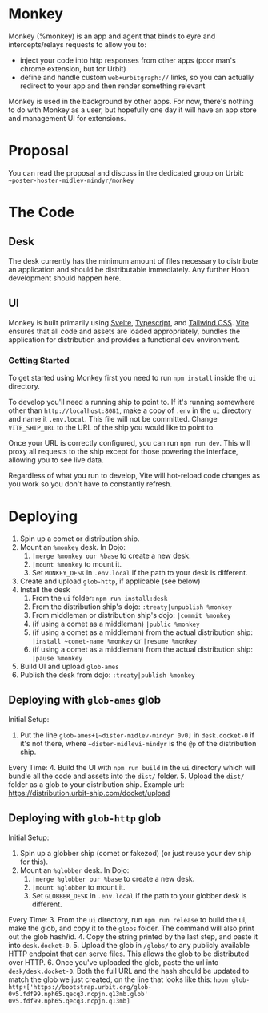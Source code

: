 # Monkey
Monkey (%monkey) is an app and agent that binds to eyre and intercepts/relays requests to allow you to:

- inject your code into http responses from other apps
  (poor man's chrome extension, but for Urbit)
- define and handle custom `web+urbitgraph://` links,
  so you can actually redirect to your app
  and then render something relevant

Monkey is used in the background by other apps. For now, there's nothing to do with Monkey as a user, but hopefully one day it will have an app store and management UI for extensions.

# Proposal
You can read the proposal and discuss in the dedicated group on Urbit: `~poster-hoster-midlev-mindyr/monkey`

# The Code
## Desk

The desk currently has the minimum amount of files necessary to distribute an application and should be distributable immediately. Any further Hoon development should happen here.

## UI

Monkey is built primarily using [Svelte], [Typescript], and [Tailwind CSS]. [Vite] ensures that all code and assets are loaded appropriately, bundles the application for distribution and provides a functional dev environment.

### Getting Started

To get started using Monkey first you need to run `npm install` inside the `ui` directory.

To develop you'll need a running ship to point to. If it's running somewhere other than `http://localhost:8081`, make a copy of `.env` in the `ui` directory and name it `.env.local`. This file will not be committed. Change `VITE_SHIP_URL` to the URL of the ship you would like to point to.

Once your URL is correctly configured, you can run `npm run dev`. This will proxy all requests to the ship except for those powering the interface, allowing you to see live data.

Regardless of what you run to develop, Vite will hot-reload code changes as you work so you don't have to constantly refresh.

# Deploying

1. Spin up a comet or distribution ship.
2. Mount an `%monkey` desk. In Dojo:
    1. `|merge %monkey our %base` to create a new desk.
    2. `|mount %monkey` to mount it.
    3. Set `MONKEY_DESK` in `.env.local` if the path to your desk is different.
3. Create and upload `glob-http`, if applicable (see below)
3. Install the desk
    1. From the `ui` folder: `npm run install:desk`
    2. From the distribution ship's dojo: `:treaty|unpublish %monkey`
    2. From middleman or distribution ship's dojo: `|commit %monkey`
    3. (if using a comet as a middleman) `|public %monkey`
    4. (if using a comet as a middleman) from the actual distribution ship: `|install ~comet-name %monkey` or `|resume %monkey`
    5. (if using a comet as a middleman) from the actual distribution ship: `|pause %monkey`
4. Build UI and upload `glob-ames` 
5. Publish the desk from dojo: `:treaty|publish %monkey`

## Deploying with `glob-ames` glob
Initial Setup:
1. Put the line `glob-ames+[~dister-midlev-mindyr 0v0]` in `desk.docket-0` if it's not there, where `~dister-midlevi-mindyr` is the `@p` of the distribution ship.

Every Time:
4. Build the UI with `npm run build` in the `ui` directory which will bundle all the code and assets into the `dist/` folder.
5. Upload the `dist/` folder as a glob to your distribution ship. Example url: https://distribution.urbit-ship.com/docket/upload

## Deploying with `glob-http` glob
Initial Setup:
1. Spin up a globber ship (comet or fakezod) (or just reuse your dev ship for this).
2. Mount an `%globber` desk. In Dojo:
    1. `|merge %globber our %base` to create a new desk.
    2. `|mount %globber` to mount it.
    3. Set `GLOBBER_DESK` in `.env.local` if the path to your globber desk is different.

Every Time:
3. From the `ui` directory, run `npm run release` to build the ui, make the glob, and copy it to the `globs` folder. The command will also print out the glob hash/id.
4. Copy the string printed by the last step, and paste it into `desk.docket-0`.
5. Upload the glob in `/globs/` to any publicly available HTTP endpoint that can serve files. This allows the glob to be distributed over HTTP.
6. Once you've uploaded the glob, paste the url into `desk/desk.docket-0`. Both the full URL and the hash should be updated to match the glob we just created, on the line that looks like this:
    ```hoon
        glob-http+['https://bootstrap.urbit.org/glob-0v5.fdf99.nph65.qecq3.ncpjn.q13mb.glob' 0v5.fdf99.nph65.qecq3.ncpjn.q13mb]
    ```

[svelte]: https://svelte.dev/
[typescript]: https://www.typescriptlang.org/
[tailwind css]: https://tailwindcss.com/
[vite]: https://vitejs.dev/
